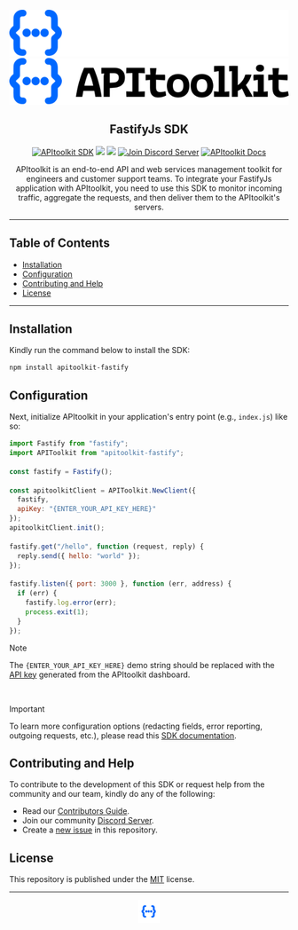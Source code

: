 <div align="center">

![APItoolkit's Logo](https://github.com/apitoolkit/.github/blob/main/images/logo-white.svg?raw=true#gh-dark-mode-only)
![APItoolkit's Logo](https://github.com/apitoolkit/.github/blob/main/images/logo-black.svg?raw=true#gh-light-mode-only)

## FastifyJs SDK

[![APItoolkit SDK](https://img.shields.io/badge/APItoolkit-SDK-0068ff?logo=fastify)](https://github.com/topics/apitoolkit-sdk) [![](https://img.shields.io/npm/v/apitoolkit-fastify.svg?logo=npm)](https://npmjs.com/package/apitoolkit-fastify) [![](https://img.shields.io/npm/dw/apitoolkit-fastify)](https://npmjs.com/package/apitoolkit-fastify) [![Join Discord Server](https://img.shields.io/badge/Chat-Discord-7289da)](https://apitoolkit.io/discord?utm_campaign=devrel&utm_medium=github&utm_source=sdks_readme) [![APItoolkit Docs](https://img.shields.io/badge/Read-Docs-0068ff)](https://apitoolkit.io/docs/sdks/nodejs/fastify?utm_campaign=devrel&utm_medium=github&utm_source=sdks_readme) 

APItoolkit is an end-to-end API and web services management toolkit for engineers and customer support teams. To integrate your FastifyJs application with APItoolkit, you need to use this SDK to monitor incoming traffic, aggregate the requests, and then deliver them to the APItoolkit's servers.

</div>

---

## Table of Contents

- [Installation](#installation)
- [Configuration](#configuration)
- [Contributing and Help](#contributing-and-help)
- [License](#license)

---

## Installation

Kindly run the command below to install the SDK:

```sh
npm install apitoolkit-fastify
```

## Configuration

Next, initialize APItoolkit in your application's entry point (e.g., `index.js`) like so:

```js
import Fastify from "fastify";
import APIToolkit from "apitoolkit-fastify";

const fastify = Fastify();

const apitoolkitClient = APIToolkit.NewClient({
  fastify,
  apiKey: "{ENTER_YOUR_API_KEY_HERE}"
});
apitoolkitClient.init();

fastify.get("/hello", function (request, reply) {
  reply.send({ hello: "world" });
});

fastify.listen({ port: 3000 }, function (err, address) {
  if (err) {
    fastify.log.error(err);
    process.exit(1);
  }
});
```

> [!NOTE]
> 
> The `{ENTER_YOUR_API_KEY_HERE}` demo string should be replaced with the [API key](https://apitoolkit.io/docs/dashboard/settings-pages/api-keys?utm_campaign=devrel&utm_medium=github&utm_source=sdks_readme) generated from the APItoolkit dashboard.

<br />

> [!IMPORTANT]
> 
> To learn more configuration options (redacting fields, error reporting, outgoing requests, etc.), please read this [SDK documentation](https://apitoolkit.io/docs/sdks/nodejs/fastify?utm_campaign=devrel&utm_medium=github&utm_source=sdks_readme).

## Contributing and Help

To contribute to the development of this SDK or request help from the community and our team, kindly do any of the following:
- Read our [Contributors Guide](https://github.com/apitoolkit/.github/blob/main/CONTRIBUTING.md).
- Join our community [Discord Server](https://apitoolkit.io/discord?utm_campaign=devrel&utm_medium=github&utm_source=sdks_readme).
- Create a [new issue](https://github.com/apitoolkit/apitoolkit-fastify/issues/new/choose) in this repository.

## License

This repository is published under the [MIT](LICENSE) license.

---

<div align="center">
    
<a href="https://apitoolkit.io?utm_campaign=devrel&utm_medium=github&utm_source=sdks_readme" target="_blank" rel="noopener noreferrer"><img src="https://github.com/apitoolkit/.github/blob/main/images/icon.png?raw=true" width="40" /></a>

</div>
